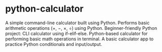# python-calculator
A simple command-line calculator built using Python.  Performs basic arithmetic operations (+, −, ×, ÷) using Python.  Beginner-friendly Python project: CLI calculator using if-elif-else.  Python-based calculator for performing basic math operations in terminal.  A basic calculator app to practice Python conditionals and input/output.
